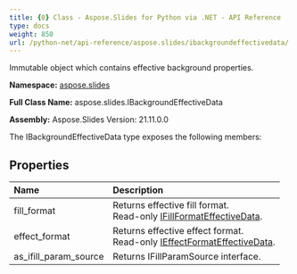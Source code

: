 ```yaml
---
title: {0} Class - Aspose.Slides for Python via .NET - API Reference
type: docs
weight: 850
url: /python-net/api-reference/aspose.slides/ibackgroundeffectivedata/
---
```


Immutable object which contains effective background properties.

**Namespace:** [aspose.slides](/python-net/api-reference/aspose.slides/)

**Full Class Name:** aspose.slides.IBackgroundEffectiveData

**Assembly:**  Aspose.Slides Version: 21.11.0.0

The IBackgroundEffectiveData type exposes the following members:
## **Properties**
|**Name**|**Description**|
| :- | :- |
|fill_format|Returns effective fill format.<br/>            Read-only [IFillFormatEffectiveData](/python-net/api-reference/aspose.slides/ifillformateffectivedata/).|
|effect_format|Returns effective effect format.<br/>            Read-only [IEffectFormatEffectiveData](/python-net/api-reference/aspose.slides/ieffectformateffectivedata/).|
|as_ifill_param_source|Returns IFillParamSource interface.|
